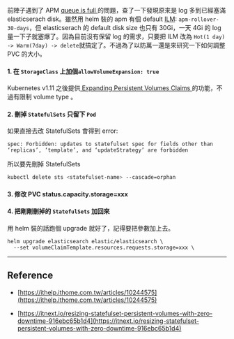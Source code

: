 前陣子遇到了 APM [queue is full ](https://www.elastic.co/guide/en/apm/guide/master/common-problems.html#queue-full)的問題，查了一下發現原來是 log 多到已經塞滿 elasticserach disk。雖然用 helm 裝的 apm 有個 default [ILM](https://www.elastic.co/guide/en/elasticsearch/reference/master/set-up-lifecycle-policy.html): `apm-rollover-30-days`，但 elasticserach 的 default disk size 也只有 30Gi，一天 4Gi 的 log 量一下子就塞爆了。因為目前沒有保留 log 的需求，只要把 ILM 改為 `Hot(1 day) -> Warm(7day) -> delete`就搞定了。不過為了以防萬一還是來研究一下如何調整 PVC 的大小。

#### 1. 在 `StorageClass` 上加個`allowVolumeExpansion: true`

Kubernetes v1.11 之後提供[ Expanding Persistent Volumes Claims ](https://kubernetes.io/docs/concepts/storage/persistent-volumes/#expanding-persistent-volumes-claims)的功能，不過有限制 volume type 。

#### 2. 刪掉 `StatefulSets` 只留下 `Pod`

如果直接去改 StatefulSets 會得到 error:

```
spec: Forbidden: updates to statefulset spec for fields other than ‘replicas’, ‘template’, and ‘updateStrategy’ are forbidden
```

所以要先刪掉 StatefulSets

```sh
kubectl delete sts <statefulset-name> --cascade=orphan
```

#### 3. 修改 PVC status.capacity.storage=xxx

#### 4. 把剛剛刪掉的 `StatefulSets` 加回來

用 helm 裝的話跑個 upgrade 就好了，記得要把參數加上去。

```
helm upgrade elasticsearch elastic/elasticsearch \
  --set volumeClaimTemplate.resources.requests.storage=xxx \
```

---

## Reference

- [https://ithelp.ithome.com.tw/articles/10244575](https://ithelp.ithome.com.tw/articles/10244575)

- [https://itnext.io/resizing-statefulset-persistent-volumes-with-zero-downtime-916ebc65b1d4](https://itnext.io/resizing-statefulset-persistent-volumes-with-zero-downtime-916ebc65b1d4)
